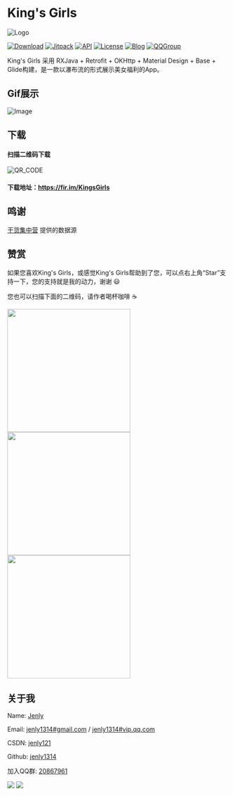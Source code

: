 
# King's Girls

![Logo](logo.png)

[![Download](https://img.shields.io/badge/download-App-blue.svg)](https://raw.githubusercontent.com/jenly1314/KingsGirls/master/app/app-release.apk)
[![Jitpack](https://jitpack.io/v/jenly1314/KingsGirls.svg)](https://jitpack.io/#jenly1314/KingsGirls)
[![API](https://img.shields.io/badge/API-15%2B-blue.svg?style=flat)](https://android-arsenal.com/api?level=15)
[![License](https://img.shields.io/badge/license-Apche%202.0-blue.svg)](http://www.apache.org/licenses/LICENSE-2.0)
[![Blog](https://img.shields.io/badge/blog-Jenly-9933CC.svg)](http://blog.csdn.net/jenly121)
[![QQGroup](https://img.shields.io/badge/QQGroup-20867961-blue.svg)](http://shang.qq.com/wpa/qunwpa?idkey=8fcc6a2f88552ea44b1411582c94fd124f7bb3ec227e2a400dbbfaad3dc2f5ad)

King's Girls 采用 RXJava + Retrofit + OKHttp + Material Design + Base + Glide构建，是一款以瀑布流的形式展示美女福利的App。

## Gif展示

![Image](GIF.gif)

## 下载

####    扫描二维码下载
![QR_CODE](QR_KingsGirls.png)
####    下载地址：https://fir.im/KingsGirls

## 鸣谢

[干货集中营](http://gank.io/) 提供的数据源


## 赞赏
如果您喜欢King's Girls，或感觉King's Girls帮助到了您，可以点右上角“Star”支持一下，您的支持就是我的动力，谢谢 :smiley:<p>
您也可以扫描下面的二维码，请作者喝杯咖啡 :coffee:
    <div>
        <img src="https://jenly1314.github.io/image/pay/wxpay.png" width="280" heght="350">
        <img src="https://jenly1314.github.io/image/pay/alipay.png" width="280" heght="350">
        <img src="https://jenly1314.github.io/image/pay/qqpay.png" width="280" heght="350">
    </div>

## 关于我
   Name: <a title="关于作者" href="https://about.me/jenly1314" target="_blank">Jenly</a>

   Email: <a title="欢迎邮件与我交流" href="mailto:jenly1314@gmail.com" target="_blank">jenly1314#gmail.com</a> / <a title="给我发邮件" href="mailto:jenly1314@vip.qq.com" target="_blank">jenly1314#vip.qq.com</a>

   CSDN: <a title="CSDN博客" href="http://blog.csdn.net/jenly121" target="_blank">jenly121</a>

   Github: <a title="Github开源项目" href="https://github.com/jenly1314" target="_blank">jenly1314</a>

   加入QQ群: <a title="点击加入QQ群" href="http://shang.qq.com/wpa/qunwpa?idkey=8fcc6a2f88552ea44b1411582c94fd124f7bb3ec227e2a400dbbfaad3dc2f5ad" target="_blank">20867961</a>
   <div>
       <img src="https://jenly1314.github.io/image/jenly666.png">
       <img src="https://jenly1314.github.io/image/qqgourp.png">
   </div>


